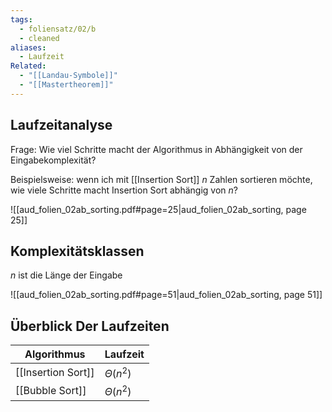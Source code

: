 ```yaml
---
tags:
  - foliensatz/02/b
  - cleaned
aliases:
  - Laufzeit
Related:
  - "[[Landau-Symbole]]"
  - "[[Mastertheorem]]"
---
```


## Laufzeitanalyse

Frage: Wie viel Schritte macht der Algorithmus in Abhängigkeit von der Eingabekomplexität?

Beispielsweise: wenn ich mit [[Insertion Sort]] $n$ Zahlen sortieren möchte, wie viele Schritte macht Insertion Sort abhängig von $n$? 

![[aud_folien_02ab_sorting.pdf#page=25|aud_folien_02ab_sorting, page 25]]

## Komplexitätsklassen

$n$ ist die Länge der Eingabe

![[aud_folien_02ab_sorting.pdf#page=51|aud_folien_02ab_sorting, page 51]]

## Überblick Der Laufzeiten

| Algorithmus        | Laufzeit      |
| ------------------ | ------------- |
| [[Insertion Sort]] | $\Theta(n^2)$ |
| [[Bubble Sort]]    | $\Theta(n^2)$ |

